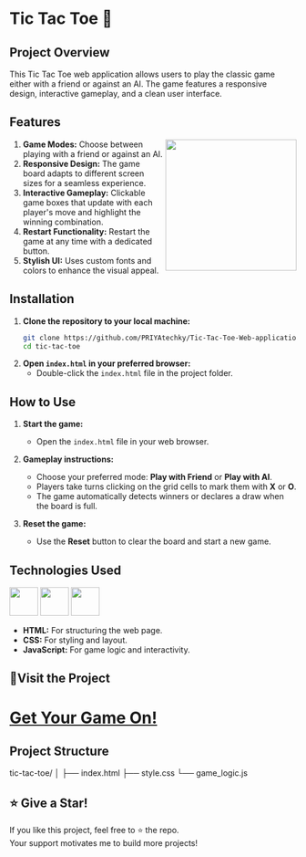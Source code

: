# Tic Tac Toe 🎲

## Project Overview

This Tic Tac Toe web application allows users to play the classic game either with a friend or against an AI. The game features a responsive design, interactive gameplay, and a clean user interface.


## Features
<img  align='right' src="https://png.pngtree.com/png-clipart/20230917/original/pngtree-tic-tac-toe-game-icon-in-a-square-shape-with-colorful-png-image_12280579.png"
width="230">
1. **Game Modes:**  Choose between playing with a friend or against an AI.
2. **Responsive Design:** The game board adapts to different screen sizes for a seamless experience.
3. **Interactive Gameplay:** Clickable game boxes that update with each player's move and highlight the winning combination.
4. **Restart Functionality:** Restart the game at any time with a dedicated button.
5. **Stylish UI:** Uses custom fonts and colors to enhance the visual appeal.

## Installation 
1. **Clone the repository to your local machine:**  
   ```bash
   git clone https://github.com/PRIYAtechky/Tic-Tac-Toe-Web-application
   cd tic-tac-toe
2. **Open `index.html` in your preferred browser:**
     - Double-click the `index.html` file in the project folder.
       
## How to Use  

1. **Start the game:**  
   - Open the `index.html` file in your web browser.  

2. **Gameplay instructions:**  
   - Choose your preferred mode: **Play with Friend** or **Play with AI**.  
   - Players take turns clicking on the grid cells to mark them with **X** or **O**.  
   - The game automatically detects winners or declares a draw when the board is full.  

3. **Reset the game:**  
   - Use the **Reset** button to clear the board and start a new game.  

## Technologies Used

 <img height="50" width="50" src="https://img.icons8.com/color/48/000000/html-5.png" /> <img height="50" width="50" src="https://img.icons8.com/color/48/000000/css3.png" /> <img height="50" width="50" src="https://img.icons8.com/color/48/000000/javascript.png"/>

- **HTML:** For structuring the web page.
- **CSS:** For styling and layout.
- **JavaScript:** For game logic and interactivity.

## 🔗Visit the Project

# [Get Your Game On!](https://priyatechky.neocities.org/Tic-Tac-Toe/)


## Project Structure

tic-tac-toe/
│
├── index.html
├── style.css
└── game_logic.js


## ⭐ Give a Star!  
If you like this project, feel free to ⭐ the repo.  
Your support motivates me to build more projects!

